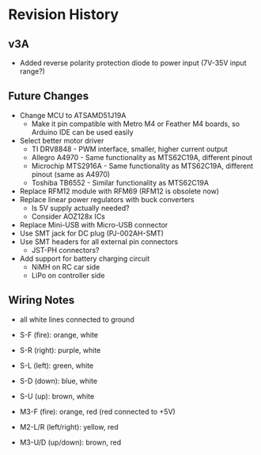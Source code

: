 
# Revision History

## v3A

- Added reverse polarity protection diode to power input (7V-35V input range?)


## Future Changes
* Change MCU to ATSAMD51J19A
  * Make it pin compatible with Metro M4 or Feather M4 boards, so Arduino IDE can be used easily
* Select better motor driver
  * TI DRV8848 - PWM interface, smaller, higher current output
  * Allegro A4970 - Same functionality as MTS62C19A, different pinout
  * Microchip MTS2916A - Same functionality as MTS62C19A, different pinout (same as A4970)
  * Toshiba TB6552 - Similar functionality as MTS62C19A
* Replace RFM12 module with RFM69 (RFM12 is obsolete now)
* Replace linear power regulators with buck converters
  * Is 5V supply actually needed?
  * Consider AOZ128x ICs
* Replace Mini-USB with Micro-USB connector
* Use SMT jack for DC plug (PJ-002AH-SMT)
* Use SMT headers for all external pin connectors
  * JST-PH connectors?
* Add support for battery charging circuit
  * NiMH on RC car side
  * LiPo on controller side


## Wiring Notes 

- all white lines connected to ground
- S-F (fire): orange, white
- S-R (right): purple, white
- S-L (left): green, white
- S-D (down): blue, white
- S-U (up): brown, white

- M3-F (fire): orange, red (red connected to +5V)
- M2-L/R (left/right): yellow, red
- M3-U/D (up/down): brown, red



